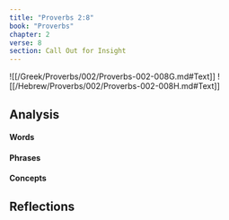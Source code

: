 ```yaml
---
title: "Proverbs 2:8"
book: "Proverbs"
chapter: 2
verse: 8
section: Call Out for Insight
---
```

![[/Greek/Proverbs/002/Proverbs-002-008G.md#Text]]
![[/Hebrew/Proverbs/002/Proverbs-002-008H.md#Text]]

## Analysis

#### Words

#### Phrases

#### Concepts

## Reflections
